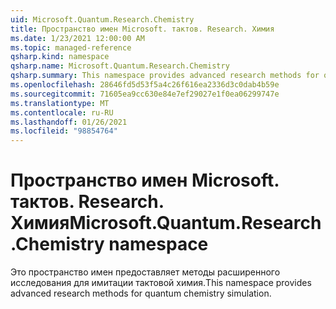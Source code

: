 ```yaml
---
uid: Microsoft.Quantum.Research.Chemistry
title: Пространство имен Microsoft. тактов. Research. Химия
ms.date: 1/23/2021 12:00:00 AM
ms.topic: managed-reference
qsharp.kind: namespace
qsharp.name: Microsoft.Quantum.Research.Chemistry
qsharp.summary: This namespace provides advanced research methods for quantum chemistry simulation.
ms.openlocfilehash: 28646fd5d53f5a4c26f616ea2336d3c0dab4b59e
ms.sourcegitcommit: 71605ea9cc630e84e7ef29027e1f0ea06299747e
ms.translationtype: MT
ms.contentlocale: ru-RU
ms.lasthandoff: 01/26/2021
ms.locfileid: "98854764"
---
```

# <a name="microsoftquantumresearchchemistry-namespace"></a><span data-ttu-id="0fc57-102">Пространство имен Microsoft. тактов. Research. Химия</span><span class="sxs-lookup"><span data-stu-id="0fc57-102">Microsoft.Quantum.Research.Chemistry namespace</span></span>

<span data-ttu-id="0fc57-103">Это пространство имен предоставляет методы расширенного исследования для имитации тактовой химия.</span><span class="sxs-lookup"><span data-stu-id="0fc57-103">This namespace provides advanced research methods for quantum chemistry simulation.</span></span>

